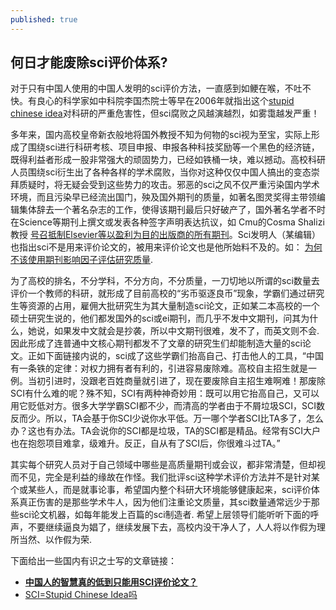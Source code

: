 ```yaml
---
published: true
---
```


## 何日才能废除sci评价体系?

对于只有中国人使用的中国人发明的sci评价方法，一直感到如鲠在喉，不吐不快。有良心的科学家如中科院李国杰院士等早在2006年就指出这个[stupid chinese idea](http://www.cast.org.cn/n35081/n35548/n38680/10080359.htmll)对科研的严重危害性，但sci腐败之风越演越烈，如雾霭越发严重！

<!--more-->

多年来，国内高校皇帝新衣般地将国外教授不知为何物的sci视为至宝，实际上形成了围绕sci进行科研考核、项目申报、申报各种科技奖励等一个黑色的经济链，既得利益者形成一股非常强大的顽固势力，已经如铁桶一块，难以撼动。高校科研人员围绕sci衍生出了各种各样的学术腐败，当你对这种仅仅中国人搞出的变态崇拜质疑时，将无疑会受到这些势力的攻击。邪恶的sci之风不仅严重污染国内学术环境，而且污染早已经流出国门，殃及国外期刊的质量，如著名图灵奖得主带领编辑集体辞去一个著名杂志的工作，使得该期刊最后只好破产了，国外著名学者不时在Science等期刊上撰文或发表各种签字声明表达抗议，如 Cmu的Cosma Shalizi教授 <a href = "http://vserver1.cscs.lsa.umich.edu/~crshalizi/weblog/864.html">号召抵制Elsevier等以盈利为目的出版商的所有期刊</a>。Sci发明人（某编辑）也指出sci不是用来评价论文的，被用来评价论文也是他所始料不及的。如： <a href = "http://www.editage.cn/insights/%E4%B8%BA%E4%BD%95%E4%B8%8D%E8%AF%A5%E4%BD%BF%E7%94%A8%E6%9C%9F%E5%88%8A%E5%BD%B1%E5%93%8D%E5%9B%A0%E5%AD%90%E8%AF%84%E4%BC%B0%E7%A0%94%E7%A9%B6%E8%B4%A8%E9%87%8F">为何不该使用期刊影响因子评估研究质量</a>.

为了高校的排名，不分学科，不分方向，不分质量，一刀切地以所谓的sci数量去评价一个教师的科研，就形成了目前高校的“劣币驱逐良币”现象，学霸们通过研究生等资源的占用，雇佣大批研究生为其大量制造sci论文，正如某二本高校的一个硕士研究生说的，他们都发国外的sci或ei期刊，而几乎不发中文期刊，问其为什么，她说，如果发中文就会是抄袭，所以中文期刊很难，发不了，而英文则不会. 因此形成了连普通中文核心期刊都发不了文章的研究生们却能制造大量的sci论文。正如下面链接内说的，sci成了这些学霸们抬高自己、打击他人的工具，“中国有一条铁的定律：对权力拥有者有利的，引进容易废除难。高校自主招生就是一例。当初引进时，没跟老百姓商量就引进了，现在要废除自主招生难啊难！那废除SCI有什么难的呢？殊不知，SCI有两种神奇妙用：既可以用它抬高自己，又可以用它贬低对方。很多大学学霸SCI都不少，而清高的学者由于不屑垃圾SCI，SCI数反而少。所以，TA会基于你SCI少说你水平低。万一哪个学者SCI比TA多了，怎么办？这也有办法。TA会说你的SCI都是垃圾，TA的SCI都是精品。经常有SCI大户也在抱怨项目难拿，级难升。反正，自从有了SCI后，你很难斗过TA。”

其实每个研究人员对于自己领域中哪些是高质量期刊或会议，都非常清楚，但却视而不见，完全是利益的缘故在作怪。我们批评sci这种学术评价方法并不是针对某个或某些人，而是就事论事，希望国内整个科研大环境能够健康起来，sci评价体系真正伤害的是那些学术牛人，因为他们注重论文质量，其sci数量通常远少于那些sci论文机器，如每年能发上百篇的sci制造者. 希望上层领导们能听听下面的呼声，不要继续逼良为娼了，继续发展下去，高校内没干净人了，人人将以作假为理所当然、以作假为荣.

下面给出一些国内有识之士写的文章链接：
    
- **<a href="http://blog.sciencenet.cn/blog-788889-747735.html">中国人的智慧真的低到只能用SCI评价论文？</a>**
- <a href="http://blog.sciencenet.cn/blog-1140979-747946.html">SCI=Stupid Chinese Idea吗</a>